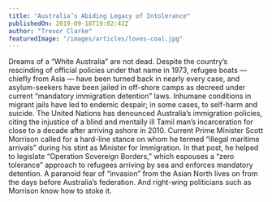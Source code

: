 ```yaml
---
title: "Australia’s Abiding Legacy of Intolerance"
publishedOn: 2019-09-18T19:02:42Z
author: "Trevor Clarke"
featuredImage: "/images/articles/loves-coal.jpg"
---
```


Dreams of a “White Australia” are not dead. 
Despite the country’s rescinding of official policies under that name in 1973, refugee boats — chiefly from Asia — have been turned back in nearly every case, and asylum-seekers have been jailed in off-shore camps as decreed under current “mandatory immigration detention” laws. Inhumane conditions in migrant jails have led to endemic despair; in some cases, to self-harm and suicide. The United Nations has denounced Australia’s immigration policies, citing the injustice of a blind and mentally ill Tamil man’s incarceration for close to a decade after arriving ashore in 2010. Current Prime Minister Scott Morrison called for a hard-line stance on whom he termed “illegal maritime arrivals” during his stint as Minister for Immigration. In that post, he helped to legislate “Operation Sovereign Borders,” which espouses a “zero tolerance” approach to refugees arriving by sea and enforces mandatory detention. A paranoid fear of “invasion” from the Asian North lives on from the days before Australia’s federation. And right-wing politicians such as Morrison know how to stoke it.

‍
